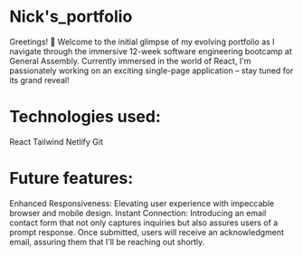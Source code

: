 
# Nick's_portfolio
Greetings! 🚀 Welcome to the initial glimpse of my evolving portfolio as I navigate through the immersive 12-week software engineering bootcamp at General Assembly. Currently immersed in the world of React, I'm passionately working on an exciting single-page application – stay tuned for its grand reveal!

# Technologies used:
React 
Tailwind
Netlify
Git 

# Future features:
Enhanced Responsiveness: Elevating user experience with impeccable browser and mobile design.
Instant Connection: Introducing an email contact form that not only captures inquiries but also assures users of a prompt response. Once submitted, users will receive an acknowledgment email, assuring them that I'll be reaching out shortly.

